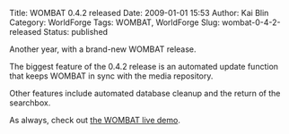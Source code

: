 Title: WOMBAT 0.4.2 released
Date: 2009-01-01 15:53
Author: Kai Blin
Category: WorldForge
Tags: WOMBAT, WorldForge
Slug: wombat-0-4-2-released
Status: published

Another year, with a brand-new WOMBAT release.

The biggest feature of the 0.4.2 release is an automated update function
that keeps WOMBAT in sync with the media repository.

Other features include automated database cleanup and the return of the
searchbox.

As always, check out [the WOMBAT live
demo](http://wombat.worldforge.org/).
